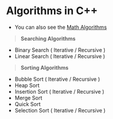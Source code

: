 # Algorithms in C++

* You can also see the [Math Algorithms](https://github.com/Ali-Elshorpagi/math_algorithms)

> **Searching Algorithms**
  - Binary Search ( Iterative / Recursive )
  - Linear Search ( Iterative / Recursive )

> **Sorting Algorithms**
  - Bubble Sort ( Iterative / Recursive )
  - Heap Sort
  - Insertion Sort ( Iterative / Recursive )
  - Merge Sort
  - Quick Sort
  - Selection Sort ( Iterative / Recursive )